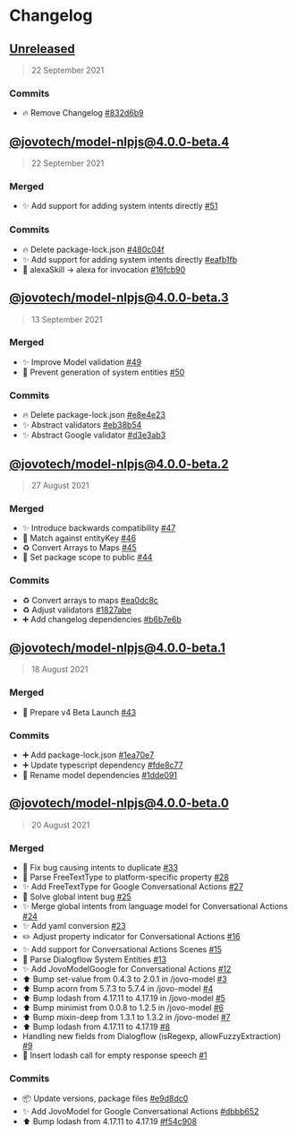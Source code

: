 # Changelog

## [Unreleased](https://github.com/jovotech/jovo-model/compare/@jovotech/model-nlpjs@4.0.0-beta.4...HEAD)

> 22 September 2021

### Commits 
- :fire: Remove Changelog [#832d6b9](https://github.com/jovotech/jovo-model/commit/832d6b9cf1e9f1443efebb4edfe2b307661b8e71)

## [@jovotech/model-nlpjs@4.0.0-beta.4](https://github.com/jovotech/jovo-model/compare/@jovotech/model-nlpjs@4.0.0-beta.3...@jovotech/model-nlpjs@4.0.0-beta.4)

> 22 September 2021

### Merged
- ✨ Add support for adding system intents directly [#51](https://github.com/jovotech/jovo-model/pull/51)

### Commits 
- :fire: Delete package-lock.json [#480c04f](https://github.com/jovotech/jovo-model/commit/480c04f5d5f32c0962425650d8f6d4ab127d4f32)
- :sparkles: Add support for adding system intents directly [#eafb1fb](https://github.com/jovotech/jovo-model/commit/eafb1fba1d411f0b8771cd9a27e0e171670a3f6e)
- :bug: alexaSkill -&gt; alexa for invocation [#16fcb90](https://github.com/jovotech/jovo-model/commit/16fcb9096a1cc21444f0257e5907fdbbc2085eff)

## [@jovotech/model-nlpjs@4.0.0-beta.3](https://github.com/jovotech/jovo-model/compare/@jovotech/model-nlpjs@4.0.0-beta.2...@jovotech/model-nlpjs@4.0.0-beta.3)

> 13 September 2021

### Merged
- ✨ Improve Model validation [#49](https://github.com/jovotech/jovo-model/pull/49)
- 🐛 Prevent generation of system entities [#50](https://github.com/jovotech/jovo-model/pull/50)

### Commits 
- :fire: Delete package-lock.json [#e8e4e23](https://github.com/jovotech/jovo-model/commit/e8e4e235a464264305da0edcbe814b6951fc413f)
- :sparkles: Abstract validators [#eb38b54](https://github.com/jovotech/jovo-model/commit/eb38b544389ed32d38f6103f436dd61a622701d8)
- :sparkles: Abstract Google validator [#d3e3ab3](https://github.com/jovotech/jovo-model/commit/d3e3ab34cbaa2d767c3218a39838668e5830df23)

## [@jovotech/model-nlpjs@4.0.0-beta.2](https://github.com/jovotech/jovo-model/compare/@jovotech/model-nlpjs@4.0.0-beta.1...@jovotech/model-nlpjs@4.0.0-beta.2)

> 27 August 2021

### Merged
- ✨ Introduce backwards compatibility [#47](https://github.com/jovotech/jovo-model/pull/47)
- 🐛 Match against entityKey [#46](https://github.com/jovotech/jovo-model/pull/46)
- ♻️ Convert Arrays to Maps [#45](https://github.com/jovotech/jovo-model/pull/45)
- 🐛 Set package scope to public [#44](https://github.com/jovotech/jovo-model/pull/44)

### Commits 
- :recycle: Convert arrays to maps [#ea0dc8c](https://github.com/jovotech/jovo-model/commit/ea0dc8c643d8e8b7989c262126fceb083afc3674)
- :recycle: Adjust validators [#1827abe](https://github.com/jovotech/jovo-model/commit/1827abefdd3d55ebe88cbc10e0c285f97774ff03)
- :heavy_plus_sign: Add changelog dependencies [#b6b7e6b](https://github.com/jovotech/jovo-model/commit/b6b7e6b5a0f7ba675468c03ee8653334280632c3)

## [@jovotech/model-nlpjs@4.0.0-beta.1](https://github.com/jovotech/jovo-model/compare/@jovotech/model-nlpjs@4.0.0-beta.0...@jovotech/model-nlpjs@4.0.0-beta.1)

> 18 August 2021

### Merged
- 🚀 Prepare v4 Beta Launch [#43](https://github.com/jovotech/jovo-model/pull/43)

### Commits 
- :heavy_plus_sign: Add package-lock.json [#1ea70e7](https://github.com/jovotech/jovo-model/commit/1ea70e7c7dd6a31e55275d69554855e72a0f995d)
- :heavy_plus_sign: Update typescript dependency [#fde8c77](https://github.com/jovotech/jovo-model/commit/fde8c77ce66d872e2896a3a3611f9a7e08695917)
- :truck: Rename model dependencies [#1dde091](https://github.com/jovotech/jovo-model/commit/1dde09148531f9aef923711eeb7e433d45777276)

## [@jovotech/model-nlpjs@4.0.0-beta.0]()

> 20 August 2021

### Merged
- 🐛 Fix bug causing intents to duplicate [#33](https://github.com/jovotech/jovo-model/pull/33)
- 🐛 Parse FreeTextType to platform-specific property [#28](https://github.com/jovotech/jovo-model/pull/28)
- ✨ Add FreeTextType for Google Conversational Actions [#27](https://github.com/jovotech/jovo-model/pull/27)
- 🐛 Solve global intent bug [#25](https://github.com/jovotech/jovo-model/pull/25)
- ✨ Merge global intents from language model for Conversational Actions [#24](https://github.com/jovotech/jovo-model/pull/24)
- ✨ Add yaml conversion [#23](https://github.com/jovotech/jovo-model/pull/23)
- ✏️ Adjust property indicator for Conversational Actions [#16](https://github.com/jovotech/jovo-model/pull/16)
- ✨ Add support for Conversational Actions Scenes [#15](https://github.com/jovotech/jovo-model/pull/15)
- 🐛 Parse Dialogflow System Entities [#13](https://github.com/jovotech/jovo-model/pull/13)
- ✨ Add JovoModelGoogle for Conversational Actions [#12](https://github.com/jovotech/jovo-model/pull/12)
- ⬆️ Bump set-value from 0.4.3 to 2.0.1 in /jovo-model [#3](https://github.com/jovotech/jovo-model/pull/3)
- ⬆️ Bump acorn from 5.7.3 to 5.7.4 in /jovo-model [#4](https://github.com/jovotech/jovo-model/pull/4)
- ⬆️ Bump lodash from 4.17.11 to 4.17.19 in /jovo-model [#5](https://github.com/jovotech/jovo-model/pull/5)
- ⬆️ Bump minimist from 0.0.8 to 1.2.5 in /jovo-model [#6](https://github.com/jovotech/jovo-model/pull/6)
- ⬆️ Bump mixin-deep from 1.3.1 to 1.3.2 in /jovo-model [#7](https://github.com/jovotech/jovo-model/pull/7)
- ⬆️ Bump lodash from 4.17.11 to 4.17.19 [#8](https://github.com/jovotech/jovo-model/pull/8)
- Handling new fields from Dialogflow (isRegexp, allowFuzzyExtraction) [#9](https://github.com/jovotech/jovo-model/pull/9)
- 🐛 Insert lodash call for empty response speech [#1](https://github.com/jovotech/jovo-model/pull/1)

### Commits 
- :package: Update versions, package files [#e9d8dc0](https://github.com/jovotech/jovo-model/commit/e9d8dc0e336f1efd68e545cfe40e9965fc2a4bda)
- ✨ Add JovoModel for Google Conversational Actions [#dbbb652](https://github.com/jovotech/jovo-model/commit/dbbb652ba3d7831364e6757fb248b5edfa4248b3)
- :arrow_up: Bump lodash from 4.17.11 to 4.17.19 [#f54c908](https://github.com/jovotech/jovo-model/commit/f54c908d7b13ad2c5f9f45f86ff2e2af2365818e)
